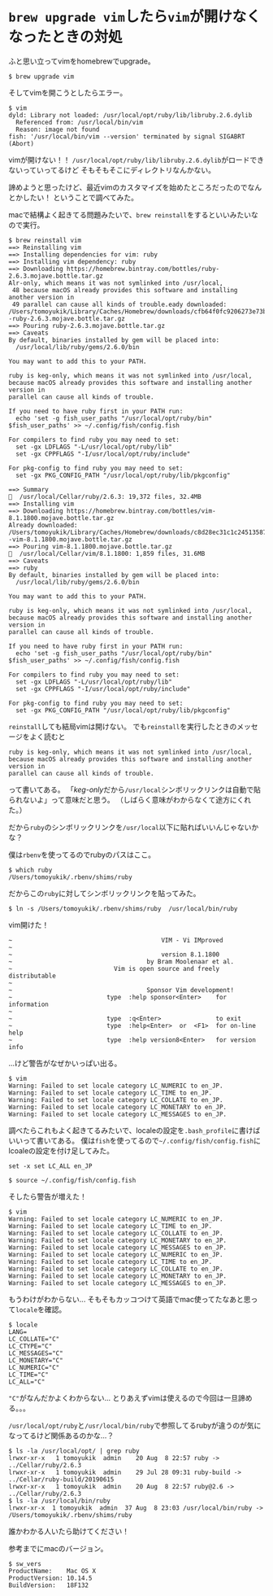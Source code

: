 # `brew upgrade vim`したら`vim`が開けなくなったときの対処

ふと思い立ってvimをhomebrewでupgrade。

```sh:Terminal
$ brew upgrade vim
```

そしてvimを開こうとしたらエラー。

```sh:Terminal
$ vim
dyld: Library not loaded: /usr/local/opt/ruby/lib/libruby.2.6.dylib
  Referenced from: /usr/local/bin/vim
  Reason: image not found
fish: '/usr/local/bin/vim --version' terminated by signal SIGABRT (Abort)
```

vimが開けない！！
`/usr/local/opt/ruby/lib/libruby.2.6.dylib`がロードできないっていってるけど
そもそもそこにディレクトリなんかない。

諦めようと思ったけど、最近vimのカスタマイズを始めたところだったのでなんとかしたい！
ということで調べてみた。

macで結構よく起きてる問題みたいで、`brew reinstall`をするといいみたいなので実行。

```sh:Terminal
$ brew reinstall vim
==> Reinstalling vim
==> Installing dependencies for vim: ruby
==> Installing vim dependency: ruby
==> Downloading https://homebrew.bintray.com/bottles/ruby-2.6.3.mojave.bottle.tar.gz
Alr-only, which means it was not symlinked into /usr/local,
 48 because macOS already provides this software and installing another version in
 49 parallel can cause all kinds of trouble.eady downloaded: /Users/tomoyukik/Library/Caches/Homebrew/downloads/cfb64f0fc9206273e73b1436cee1b0577518edc20123f54db09f64883bcea1de--ruby-2.6.3.mojave.bottle.tar.gz
==> Pouring ruby-2.6.3.mojave.bottle.tar.gz
==> Caveats
By default, binaries installed by gem will be placed into:
  /usr/local/lib/ruby/gems/2.6.0/bin

You may want to add this to your PATH.

ruby is keg-only, which means it was not symlinked into /usr/local,
because macOS already provides this software and installing another version in
parallel can cause all kinds of trouble.

If you need to have ruby first in your PATH run:
  echo 'set -g fish_user_paths "/usr/local/opt/ruby/bin" $fish_user_paths' >> ~/.config/fish/config.fish

For compilers to find ruby you may need to set:
  set -gx LDFLAGS "-L/usr/local/opt/ruby/lib"
  set -gx CPPFLAGS "-I/usr/local/opt/ruby/include"

For pkg-config to find ruby you may need to set:
  set -gx PKG_CONFIG_PATH "/usr/local/opt/ruby/lib/pkgconfig"

==> Summary
🍺  /usr/local/Cellar/ruby/2.6.3: 19,372 files, 32.4MB
==> Installing vim
==> Downloading https://homebrew.bintray.com/bottles/vim-8.1.1800.mojave.bottle.tar.gz
Already downloaded: /Users/tomoyukik/Library/Caches/Homebrew/downloads/c8d28ec31c1c2451358735556fb5a0c52d863661f99646dde0cbf94893471603--vim-8.1.1800.mojave.bottle.tar.gz
==> Pouring vim-8.1.1800.mojave.bottle.tar.gz
🍺  /usr/local/Cellar/vim/8.1.1800: 1,859 files, 31.6MB
==> Caveats
==> ruby
By default, binaries installed by gem will be placed into:
  /usr/local/lib/ruby/gems/2.6.0/bin

You may want to add this to your PATH.

ruby is keg-only, which means it was not symlinked into /usr/local,
because macOS already provides this software and installing another version in
parallel can cause all kinds of trouble.

If you need to have ruby first in your PATH run:
  echo 'set -g fish_user_paths "/usr/local/opt/ruby/bin" $fish_user_paths' >> ~/.config/fish/config.fish

For compilers to find ruby you may need to set:
  set -gx LDFLAGS "-L/usr/local/opt/ruby/lib"
  set -gx CPPFLAGS "-I/usr/local/opt/ruby/include"

For pkg-config to find ruby you may need to set:
  set -gx PKG_CONFIG_PATH "/usr/local/opt/ruby/lib/pkgconfig"
```

`reinstall`しても結局vimは開けない。
でも`reinstall`を実行したときのメッセージをよく読むと

```sh:Terminal
ruby is keg-only, which means it was not symlinked into /usr/local,
because macOS already provides this software and installing another version in
parallel can cause all kinds of trouble.
```

って書いてある。
「*keg-only*だから`/usr/local`シンボリックリンクは自動で貼られないよ」って意味だと思う。
（しばらく意味がわからなくて途方にくれた。）

だから`ruby`のシンボリックリンクを`/usr/local`以下に貼ればいいんじゃないかな？

僕は`rbenv`を使ってるのでrubyのパスはここ。

```sh:Terminal
$ which ruby
/Users/tomoyukik/.rbenv/shims/ruby
```

だからこの`ruby`に対してシンボリックリンクを貼ってみた。

```sh:Terminal
$ ln -s /Users/tomoyukik/.rbenv/shims/ruby  /usr/local/bin/ruby
```

vim開けた！

```vim:vim
~                                         VIM - Vi IMproved
~
~                                         version 8.1.1800
~                                     by Bram Moolenaar et al.
~                            Vim is open source and freely distributable
~
~                                     Sponsor Vim development!
~                          type  :help sponsor<Enter>    for information
~
~                          type  :q<Enter>               to exit
~                          type  :help<Enter>  or  <F1>  for on-line help
~                          type  :help version8<Enter>   for version info
```


...けど警告がなぜかいっぱい出る。

```sh:Terminal
$ vim
Warning: Failed to set locale category LC_NUMERIC to en_JP.
Warning: Failed to set locale category LC_TIME to en_JP.
Warning: Failed to set locale category LC_COLLATE to en_JP.
Warning: Failed to set locale category LC_MONETARY to en_JP.
Warning: Failed to set locale category LC_MESSAGES to en_JP.
```

調べたらこれもよく起きてるみたいで、localeの設定を`.bash_profile`に書けばいいって書いてある。
僕は`fish`を使ってるので`~/.config/fish/config.fish`にlcoaleの設定を付け足してみた。

```go:~/.config/fish/config.fish
set -x set LC_ALL en_JP
```

```sh:Terminal
$ source ~/.config/fish/config.fish
```

そしたら警告が増えた！

```sh:Terminal
$ vim
Warning: Failed to set locale category LC_NUMERIC to en_JP.
Warning: Failed to set locale category LC_TIME to en_JP.
Warning: Failed to set locale category LC_COLLATE to en_JP.
Warning: Failed to set locale category LC_MONETARY to en_JP.
Warning: Failed to set locale category LC_MESSAGES to en_JP.
Warning: Failed to set locale category LC_NUMERIC to en_JP.
Warning: Failed to set locale category LC_TIME to en_JP.
Warning: Failed to set locale category LC_COLLATE to en_JP.
Warning: Failed to set locale category LC_MONETARY to en_JP.
Warning: Failed to set locale category LC_MESSAGES to en_JP.
```

もうわけがわからない...
そもそもカッコつけて英語でmac使ってたなあと思って`locale`を確認。

```sh:Terminal
$ locale
LANG=
LC_COLLATE="C"
LC_CTYPE="C"
LC_MESSAGES="C"
LC_MONETARY="C"
LC_NUMERIC="C"
LC_TIME="C"
LC_ALL="C"
```

`"C"`がなんだかよくわからない...
とりあえずvimは使えるので今回は一旦諦める。。。

`/usr/local/opt/ruby`と`/usr/local/bin/ruby`で参照してるrubyが違うのが気になってるけど関係あるのかな...？

```sh:Terminal
$ ls -la /usr/local/opt/ | grep ruby
lrwxr-xr-x   1 tomoyukik  admin    20 Aug  8 22:57 ruby -> ../Cellar/ruby/2.6.3
lrwxr-xr-x   1 tomoyukik  admin    29 Jul 28 09:31 ruby-build -> ../Cellar/ruby-build/20190615
lrwxr-xr-x   1 tomoyukik  admin    20 Aug  8 22:57 ruby@2.6 -> ../Cellar/ruby/2.6.3
$ ls -la /usr/local/bin/ruby
lrwxr-xr-x  1 tomoyukik  admin  37 Aug  8 23:03 /usr/local/bin/ruby -> /Users/tomoyukik/.rbenv/shims/ruby
```

誰かわかる人いたら助けてください！

参考までにmacのバージョン。

```sh:Terminal
$ sw_vers
ProductName:	Mac OS X
ProductVersion:	10.14.5
BuildVersion:	18F132
```
